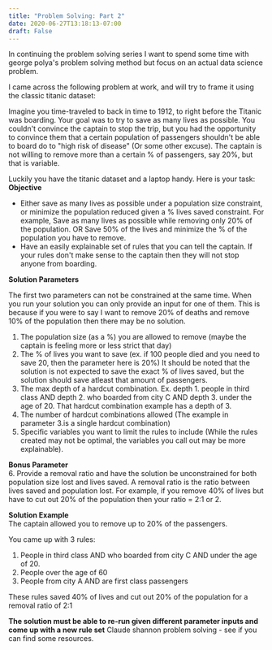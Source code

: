 ```yaml
---
title: "Problem Solving: Part 2"
date: 2020-06-27T13:18:13-07:00
draft: False
---
```


In continuing the problem solving series I want to spend some time with george polya's problem solving method but focus on an actual data science problem.

I came across the following problem at work, and will try to frame it using the classic titanic dataset:

Imagine you time-traveled to back in time to 1912, to right before the Titanic was boarding. Your goal was to try to save as many lives as possible. You couldn't convince the captain to stop the trip, but you had the opportunity to convince them that a certain population of passengers shouldn't be able to board do to "high risk of disease" (Or some other excuse). The captain is not willing to remove more than a certain % of passengers, say 20%, but that is variable.

Luckily you have the titanic dataset and a laptop handy. Here is your task:  
**Objective**  

* Either save as many lives as possible under a population size constraint, or minimize the population reduced given a % lives saved constraint. For example, Save as many lives as possible while removing only 20% of the population. OR Save 50% of the lives and minimize the % of the population you have to remove.
* Have an easily explainable set of rules that you can tell the captain. If your rules don't make sense to the captain then they will not stop anyone from boarding. 

**Solution Parameters**  

The first two parameters can not be constrained at the same time. When you run your solution you can only provide an input for one of them. This is because if you were to say I want to remove 20% of deaths and remove 10% of the population then there may be no solution.

1. The population size (as a %) you are allowed to remove (maybe the captain is feeling more or less strict that day)
2. The % of lives you want to save (ex. if 100 people died and you need to save 20, then the parameter here is 20%) It should be noted that the solution is not expected to save the exact % of lives saved, but the solution should save atleast that amount of passengers.
3. The max depth of a hardcut combination. Ex. depth 1. people in third class AND depth 2. who boarded from city C AND depth 3. under the age of 20. That hardcut combination example has a depth of 3.
4. The number of hardcut combinations allowed (The example in parameter 3.is a single hardcut combination)
5. Specific variables you want to limit the rules to include (While the rules created may not be optimal, the variables you call out may be more explainable).


**Bonus Parameter**  
6. Provide a removal ratio and have the solution be unconstrained for both population size lost and lives saved. A removal ratio is the ratio between lives saved and population lost. For example, if you remove 40% of lives but have to cut out 20% of the population then your ratio = 2:1 or 2.

**Solution Example**  
The captain allowed you to remove up to 20% of the passengers.  

You came up with 3 rules: 

1. People in third class AND who boarded from city C AND under the age of 20.  
2. People over the age of 60   
3. People from city A AND are first class passengers  

These rules saved 40% of lives and cut out 20% of the population for a removal ratio of 2:1

**The solution must be able to re-run given different parameter inputs and come up with a new rule set**
Claude shannon problem solving - see if you can find some resources.
